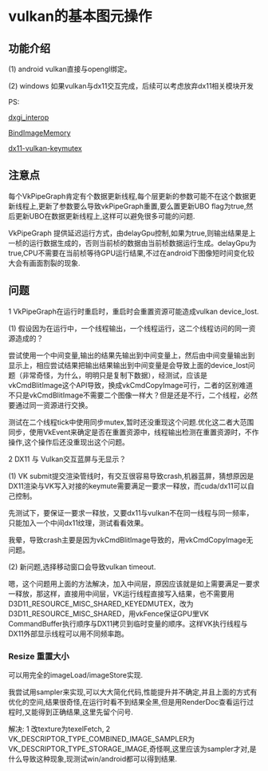 # vulkan的基本图元操作

## 功能介绍

(1) android vulkan直接与opengl绑定。

(2) windows 如果vulkan与dx11交互完成，后续可以考虑放弃dx11相关模块开发

PS:

[dxgi_interop](https://github.com/krOoze/Hello_Triangle/blob/dxgi_interop/src/WSI/DxgiWsi.h)

[BindImageMemory](https://github.com/roman380/VulkanSdkDemos/blob/d3d11-image-interop/BindImageMemory2/BindImageMemory2.cpp#L154)

[dx11-vulkan-keymutex](https://github.com/KhronosGroup/VK-GL-CTS/blob/master/external/vulkancts/modules/vulkan/synchronization/vktSynchronizationWin32KeyedMutexTests.cpp)

## 注意点

每个VkPipeGraph肯定有个数据更新线程,每个层更新的参数可能不在这个数据更新线程上,更新了参数要么导致vkPipeGraph重置,要么置更新UBO flag为true,然后更新UBO在数据更新线程上,这样可以避免很多可能的问题.

VkPipeGraph 提供延迟运行方式，由delayGpu控制,如果为true,则输出结果是上一桢的运行数据生成的，否则当前桢的数据由当前桢数据运行生成。delayGpu为true,CPU不需要在当前桢等待GPU运行结果,不过在android下图像短时间变化较大会有画面割裂的现象.

## 问题

1 VkPipeGraph在运行时重启时，重启时会重置资源可能造成vulkan device_lost.

(1) 假设因为在运行中，一个线程输出，一个线程运行，这二个线程访问的同一资源造成的？

尝试使用一个中间变量,输出的结果先输出到中间变量上，然后由中间变量输出到显示上，相应尝试结果把输出结果输出到中间变量是会导致上面的device_lost问题（非常奇怪，为什么，明明只是复制下数据），经测试，应该是vkCmdBlitImage这个API导致，换成vkCmdCopyImage可行，二者的区别难道不只是vkCmdBlitImage不需要二个图像一样大？但是还是不行，二个线程，必然要通过同一资源进行交换。

测试在二个线程tick中使用同步mutex,暂时还没重现这个问题.优化这二者大范围同步，使用VkEvent来确定是否在重置资源中，线程输出检测在重置资源时，不作操作,这个操作后还没重现出这个问题。

2 DX11 与 Vulkan交互蓝屏与无显示？

(1) VK submit提交渲染管线时，有交互很容易导致crash,机器蓝屏，猜想原因是DX11渲染与VK写入对接的keymute需要满足一要求一释放，而cuda/dx11可以自己控制。

先测试下，要保证一要求一释放，又要dx11与vulkan不在同一线程与同一频率，只能加入一个中间dx11纹理，测试看看效果。

我晕，导致crash主要是因为vkCmdBlitImage导致的，用vkCmdCopyImage无问题。

(2) 新问题,选择移动窗口会导致vulkan timeout.

嗯，这个问题用上面的方法解决，加入中间层，原因应该就是如上需要满足一要求一释放，那这样，直接用中间层，VK运行线程直接写入结果，也不需要用D3D11_RESOURCE_MISC_SHARED_KEYEDMUTEX，改为D3D11_RESOURCE_MISC_SHARED，用vkFence保证GPU里VK CommandBuffer执行顺序与DX11拷贝到临时变量的顺序。这样VK执行线程与DX11外部显示线程可以用不同频率跑。

### Resize 重置大小

可以用完全的imageLoad/imageStore实现.

我尝试用sampler来实现,可以大大简化代码,性能提升并不确定,并且上面的方式有优化的空间,结果很奇怪,在运行时看不到结果全黑,但是用RenderDoc查看运行过程时,又能得到正确结果,这里先留个问号.

解决: 1 改texture为texelFetch, 2 VK_DESCRIPTOR_TYPE_COMBINED_IMAGE_SAMPLER为VK_DESCRIPTOR_TYPE_STORAGE_IMAGE,奇怪啊,这里应该为sampler才对,是什么导致这种现象,现测试win/android都可以得到结果.
